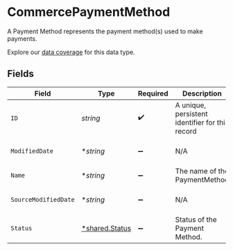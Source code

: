 # CommercePaymentMethod

A Payment Method represents the payment method(s) used to make payments.

Explore our [data coverage](https://knowledge.codat.io/supported-features/commerce?view=tab-by-data-type&dataType=commerce-paymentMethods) for this data type.


## Fields

| Field                                                  | Type                                                   | Required                                               | Description                                            | Example                                                |
| ------------------------------------------------------ | ------------------------------------------------------ | ------------------------------------------------------ | ------------------------------------------------------ | ------------------------------------------------------ |
| `ID`                                                   | *string*                                               | :heavy_check_mark:                                     | A unique, persistent identifier for this record        | 13d946f0-c5d5-42bc-b092-97ece17923ab                   |
| `ModifiedDate`                                         | **string*                                              | :heavy_minus_sign:                                     | N/A                                                    | 2022-10-23 00:00:00 +0000 UTC                          |
| `Name`                                                 | **string*                                              | :heavy_minus_sign:                                     | The name of the PaymentMethod                          | Alipay                                                 |
| `SourceModifiedDate`                                   | **string*                                              | :heavy_minus_sign:                                     | N/A                                                    | 2022-10-23 00:00:00 +0000 UTC                          |
| `Status`                                               | [*shared.Status](../../../pkg/models/shared/status.md) | :heavy_minus_sign:                                     | Status of the Payment Method.                          |                                                        |